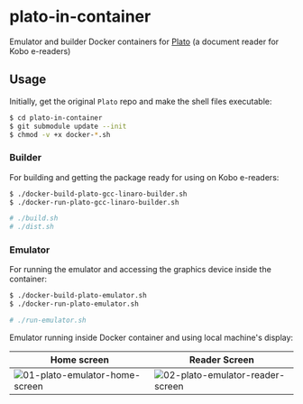 # plato-in-container
Emulator and builder Docker containers for [Plato](https://github.com/baskerville/plato) (a document reader for Kobo e-readers)

## Usage

Initially, get the original `Plato` repo and make the shell files executable:
```sh
$ cd plato-in-container
$ git submodule update --init
$ chmod -v +x docker-*.sh
```

### Builder

For building and getting the package ready for using on Kobo e-readers:
```sh
$ ./docker-build-plato-gcc-linaro-builder.sh
$ ./docker-run-plato-gcc-linaro-builder.sh

# ./build.sh
# ./dist.sh
```

### Emulator

For running the emulator and accessing the graphics device inside the container:
```sh
$ ./docker-build-plato-emulator.sh
$ ./docker-run-plato-emulator.sh

# ./run-emulator.sh
```

Emulator running inside Docker container and using local machine's display:

Home screen  |  Reader Screen
-------------|-----------------
![01-plato-emulator-home-screen](https://github.com/randomnoise/plato-in-container/assets/8210848/bacf42c2-17e0-407f-be83-c537e7e0ef0e "Plato home screen") | ![02-plato-emulator-reader-screen](https://github.com/randomnoise/plato-in-container/assets/8210848/a05f55ef-aea4-4c63-86b5-0a85b0c02f63 "Plato reader screen")
